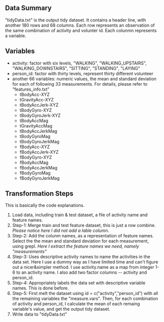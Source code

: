 Data Summary
---
"tidyData.txt" is the output tidy dataset. It contains a header line, with another 180 rows and 68 columns. 
Each row represents an observation of the same combination of activity and volunter id.
Each colunmn represents a variable. 

Variables
---
* activity: factor with six levels, "WALKING", "WALKING_UPSTAIRS", "WALKING_DOWNSTAIRS", "SITTING", "STANDING", "LAYING"
* person_id: factor with thirty levels, represent thirty different volunteer
* another 66 variables: numeric values, the mean and standard deviation for each of following 33 measurements. For details, please refer to "features_info.txt"
	* tBodyAcc-XYZ
	* tGravityAcc-XYZ
	* tBodyAccJerk-XYZ
	* tBodyGyro-XYZ
	* tBodyGyroJerk-XYZ
	* tBodyAccMag
	* tGravityAccMag
	* tBodyAccJerkMag
	* tBodyGyroMag
	* tBodyGyroJerkMag
	* fBodyAcc-XYZ
	* fBodyAccJerk-XYZ
	* fBodyGyro-XYZ
	* fBodyAccMag
	* fBodyAccJerkMag
	* fBodyGyroMag
	* fBodyGyroJerkMag 

Transformation Steps
---
This is basically the code explanations. 

1. Load data, including train & test dataset, a file of activity name and feature names.
2. Step-1: Merge train and test feature dataset, this is just a row combine. *Please notice here I did not add a lable column*.
3. Step-2: Add the colunm names, as a representation of feature names. Select the the mean and standard deviation for each measurement, using grepl. *Here I extract the feature names we need, namely "measurements"*
4. Step-3: Uses descriptive activity names to name the activities in the data set. Here I use a dummy way as I have limited time and can't figure out a nicer&simpler method. I use activity.name as a map from integer 1-6 to an activity name. I also add two factor columns -- activity and person_id.
5. Step-4: Appropriately labels the data set with descriptive variable names. This is done before.
6. Step-5: First melt the dataset using id = c("activity","person_id") with all the remaining variables the "measure.vars". Then, for each combination of activity and person_id, I calculate the mean of each remaing variable's value, and get the output tidy dataset.
7. Write data to "tidyData.txt"





